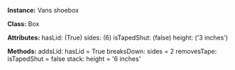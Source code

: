 **Instance:**
Vans shoebox

**Class:**
Box

**Attributes:**
hasLid: (True)
sides: (6)
isTapedShut: (false)
height: ('3 inches')

**Methods:**
addsLid: hasLid = True
breaksDown: sides = 2
removesTape: isTapedShut = false
stack: height = '6 inches'
